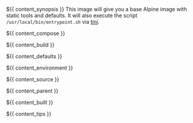 ${{ content_synopsis }} This image will give you a base Alpine image with static tools and defaults. It will also execute the script ```/usr/local/bin/entrypoint.sh``` via [tini](https://github.com/krallin/tini).

${{ content_compose }}

${{ content_build }}

${{ content_defaults }}

${{ content_environment }}

${{ content_source }}

${{ content_parent }}

${{ content_built }}

${{ content_tips }}